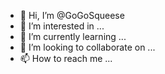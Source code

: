 - 👋 Hi, I’m @GoGoSqueese
- 👀 I’m interested in ...
- 🌱 I’m currently learning ...
- 💞️ I’m looking to collaborate on ...
- 📫 How to reach me ...

<!---
GoGoSqueese/GoGoSqueese is a ✨ special ✨ repository because its `README.md` (this file) appears on your GitHub profile.
You can click the Preview link to take a look at your changes.
--->
